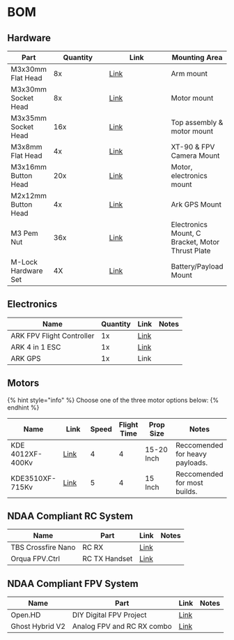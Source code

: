 # BOM

## Hardware

<table><thead><tr><th>Part</th><th width="118">Quantity</th><th width="140">Link</th><th>Mounting Area</th></tr></thead><tbody><tr><td>M3x30mm Flat Head</td><td>8x</td><td><a href="https://www.mcmaster.com/92125A140/">Link</a></td><td>Arm mount</td></tr><tr><td>M3x30mm Socket Head</td><td>8x</td><td><a href="https://www.mcmaster.com/91292A022/">Link</a></td><td>Motor mount</td></tr><tr><td>M3x35mm Socket Head</td><td>16x</td><td><a href="https://www.mcmaster.com/92290A763/">Link</a></td><td>Top assembly &#x26; motor mount</td></tr><tr><td>M3x8mm Flat Head</td><td>4x</td><td><a href="https://www.mcmaster.com/92125A128/">Link</a></td><td>XT-90 &#x26; FPV Camera Mount</td></tr><tr><td>M3x16mm Button Head</td><td>20x</td><td><a href="https://www.mcmaster.com/92095A184/">Link</a></td><td>Motor, electronics mount</td></tr><tr><td>M2x12mm Button Head</td><td>4x</td><td><a href="https://www.mcmaster.com/92095A455/">Link</a></td><td>Ark GPS Mount</td></tr><tr><td>M3 Pem Nut</td><td>36x</td><td><a href="https://www.mcmaster.com/96439A530/">Link</a></td><td>Electronics Mount, C Bracket, Motor Thrust Plate</td></tr><tr><td>M-Lock Hardware Set</td><td>4X</td><td><a href="https://www.midwayusa.com/product/1024196946?srsltid=AfmBOoqN0fV4xLoWQFC3Nw0w8Jou2TwC5pcPwwsPI6y4SZlA27FioJg4&#x26;pid=938140">Link</a></td><td>Battery/Payload Mount</td></tr></tbody></table>



## Electronics

| Name                      | Quantity | Link                                                               | Notes |
| ------------------------- | -------- | ------------------------------------------------------------------ | ----- |
| ARK FPV Flight Controller | 1x       | [Link](https://arkelectron.com/product/ark-fpv-flight-controller/) |       |
| ARK 4 in 1 ESC            | 1x       | [Link](https://arkelectron.com/product/ark-4in1-esc/)              |       |
| ARK GPS                   | 1x       | Link                                                               |       |

## Motors

{% hint style="info" %}
Choose one of the three motor options below:
{% endhint %}

<table><thead><tr><th>Name</th><th width="75">Link</th><th data-type="rating" data-max="5">Speed</th><th data-type="rating" data-max="5">Flight Time</th><th width="92">Prop Size</th><th>Notes</th></tr></thead><tbody><tr><td>KDE 4012XF-400Kv</td><td><a href="https://www.kdedirect.com/collections/uas-multi-rotor-brushless-motors/products/kde4012xf-400">Link</a></td><td>4</td><td>4</td><td>15-20 Inch</td><td>Reccomended for heavy payloads.</td></tr><tr><td>KDE3510XF-715Kv</td><td><a href="https://www.kdedirect.com/collections/uas-multi-rotor-brushless-motors/products/kde3510xf-715">Link</a></td><td>5</td><td>4</td><td>15 Inch</td><td>Reccomended for most builds.</td></tr></tbody></table>



## NDAA Compliant RC System

| Name               | Part          | Link                                                                                                         | Notes |
| ------------------ | ------------- | ------------------------------------------------------------------------------------------------------------ | ----- |
| TBS Crossfire Nano | RC RX         | [Link](https://www.getfpv.com/commercial-industry-drones/ndaa-compliant/tbs-crossfire-nano-rx-pro-ndaa.html) |       |
| Orqua FPV.Ctrl     | RC TX Handset | [Link](https://www.getfpv.com/commercial-industry-drones/ndaa-compliant/orqa-fpv-ctrl-radio-controller.html) |       |



## NDAA Compliant FPV System

| Name            | Part                       | Link                                                                                  | Notes |
| --------------- | -------------------------- | ------------------------------------------------------------------------------------- | ----- |
| Open.HD         | DIY Digital FPV Project    | [Link](https://openhd.gitbook.io/open-hd)                                             |       |
| Ghost Hybrid V2 | Analog FPV and RC RX combo | [Link](https://shop.orqafpv.com/products/immersionrc-immersionrc-ghost-hybrid-v2-uno) |       |

